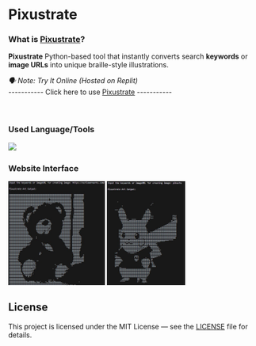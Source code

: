 # Pixustrate

### What is [Pixustrate](https://easylandlord-e3923.web.app/](https://replit.com/@pranchayutnetsa/Pixustrate#pixustrate.py))?
**Pixustrate** Python-based tool that instantly converts search **keywords** or **image URLs** into unique braille-style illustrations.

*🗣 Note: Try It Online (Hosted on Replit)*  
----------- Click here to use [Pixustrate](https://easylandlord-e3923.web.app/](https://replit.com/@pranchayutnetsa/Pixustrate#pixustrate.py)) ----------- 
<br>
<br>
<br>

### Used Language/Tools
  <a href="https://skillicons.dev">
    <img src="https://skillicons.dev/icons?i=python" />
  </a>
<br>  

### Website Interface
<div>
  <img src="./illustration/UI1.jpg"  title="UI" height="210"/>
  <img src="./illustration/UI2.jpg"  title="UI" height="210"/>
</div>

## License
This project is licensed under the MIT License — see the [LICENSE](LICENSE) file for details.
